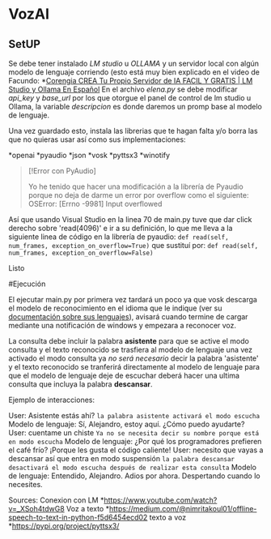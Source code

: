 # VozAI


## SetUP
Se debe tener instalado *LM studio* u *OLLAMA* y un servidor local con algún modelo de lenguaje corriendo (esto está muy bien explicado en el video de Facundo: *[Corengia CREA Tu Propio Servidor de IA FACIL Y GRATIS | LM Studio y Ollama En Español](https://www.youtube.com/watch?v=_XSoh4tdwG8)
En el archivo *elena.py* se debe modificar *api_key* y *base_url* por los que otorgue el panel de control de lm studio u Ollama, la variable *descripcion* es donde daremos un promp base al modelo de lenguaje.


Una vez guardado esto, instala las librerias que te hagan falta y/o borra las que no quieras usar así como sus implementaciones:

*openai
*pyaudio
*json 
*vosk 
*pyttsx3 
*winotify 

>[!Error con PyAudio]
   >
   >Yo he tenido que hacer una modificación a la librería de Pyaudio porque no deja de darme un error por overflow como el siguiente: OSError: [Errno -9981] Input overflowed

Así que usando Visual Studio en la linea 70 de main.py tuve que dar click derecho sobre 'read(4096)' e ir a su definición, lo que me lleva a la siguiente linea de código en la librería de pyaudio:
`def read(self, num_frames, exception_on_overflow=True)`
que sustituí por:
`def read(self, num_frames, exception_on_overflow=False)`

Listo

#Ejecución

El ejecutar main.py por primera vez tardará un poco ya que vosk descarga el modelo de reconocimiento en el idioma que le indique (ver su [documentación sobre sus lenguajes](https://alphacephei.com/vosk/models)), avisará cuando termine de cargar mediante una notificación de windows y empezara a reconocer voz.

La consulta debe incluir la palabra **asistente** para que se active el modo consulta y el texto reconocido se trasfiera al modelo de lenguaje
una vez activado el modo consulta ya *no será necesario* decir la palabra 'asistente' y el texto reconocido se tranferirá directamente al modelo de lenguaje
para que el modelo de lenguaje deje de escuchar deberá hacer una ultima consulta que incluya la palabra **descansar**.


Ejemplo de interacciones:

User: Asistente estás ahí? `la palabra asistente activará el modo escucha`
Modelo de lenguaje: Sí, Alejandro, estoy aquí. ¿Cómo puedo ayudarte?
User: cuentame un chiste `Ya no se necesita decir su nombre porque está en modo escucha`
Modelo de lenguaje: ¿Por qué los programadores prefieren el café frío? ¡Porque les gusta el código caliente!
User: necesito que vayas a descansar así que entra en modo suspensión `la palabra descansar desactivará el modo escucha después de realizar esta consulta`
Modelo de lenguaje: Entendido, Alejandro. Adios por ahora.  Despertando cuando lo necesites.

Sources:
Conexion con LM
*https://www.youtube.com/watch?v=_XSoh4tdwG8
Voz a texto
*https://medium.com/@nimritakoul01/offline-speech-to-text-in-python-f5d6454ecd02
texto a voz
*https://pypi.org/project/pyttsx3/
